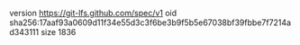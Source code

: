 version https://git-lfs.github.com/spec/v1
oid sha256:17aaf93a0609d11f34e55d3c3f6be3b9f5b5e67038bf39fbbe7f7214ad343111
size 1836
